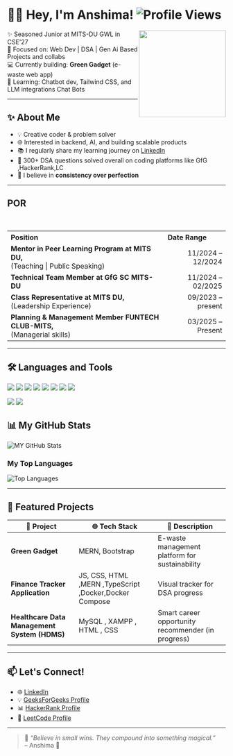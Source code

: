 # 👩‍💻 Hey, I'm Anshima!                            ![Profile Views](https://komarev.com/ghpvc/?username=StackOverflowed18&label=Profile%20Views&color=ff69b4&style=flat-square)


<img src="https://media.giphy.com/media/v1.Y2lkPTc5MGI3NjExd3lvODhrdTRxbGQzNGo2cXE5dGYwamFpZXlrcWJ3Y3o4Z2MwYTRreCZlcD12MV9zdGlja2Vyc19zZWFyY2gmY3Q9cw/WFZvB7VIXBgiz3oDXE/giphy.gif" width="200px" align="right"/>

✨ Seasoned Junior at MITS-DU GWL in CSE'27</br>
🎯 Focused on: Web Dev | DSA | Gen Ai  Based Projects and collabs</br>
💻 Currently building: **Green Gadget** (e-waste web app)  </br>
🧠 Learning: Chatbot dev, Tailwind CSS, and LLM integrations Chat Bots </br>

---


## ✨ About Me

- 💡 Creative coder & problem solver  
- 🌐 Interested in backend, AI, and building scalable products  
- 📚 I regularly share my learning journey on [LinkedIn](https://www.linkedin.com/in/a-s-k/)  
- 🧩 300+ DSA questions solved overall on coding platforms like GfG ,HackerRank,LC  
- 🧠 I believe in **consistency over perfection**

---
<section>
  <h2><b>POR</b></h2>

  <table border="0" width="100%">
    <tr>
      <th align="left">Position</th>
      <th align="left">Date Range</th>
    </tr>
    <br>
    <tr>
      <td><b>Mentor in Peer Learning Program at MITS DU,</b><br>(Teaching | Public Speaking)</td>
      <td align="right">11/2024 – 12/2024</td>
    </tr>
    <tr>
      <td><b>Technical Team Member at GfG SC MITS-DU</b></td>
      <td align="right">11/2024 – 02/2025</td>
    </tr>
    <tr>
      <td><b>Class Representative at MITS DU,</b> (Leadership Experience)</td>
      <td align="right">09/2023 – present</td>
    </tr>
    <tr>
      <td><b>Planning & Management Member FUNTECH CLUB-MITS,</b><br>(Managerial skills)</td>
      <td align="right">03/2025 – Present</td>
    </tr>
  </table>
</section>
<hr>

## 🛠️ Languages and Tools

<p align="left">
  <img src="https://img.shields.io/badge/HTML-E34F26?style=flat&logo=html5&logoColor=white"/>
  <img src="https://img.shields.io/badge/CSS-1572B6?style=flat&logo=css3&logoColor=white"/>
  <img src="https://img.shields.io/badge/JavaScript-F7DF1E?style=flat&logo=javascript&logoColor=black"/>
  <img src="https://img.shields.io/badge/Node.js-339933?style=flat&logo=nodedotjs&logoColor=white"/>
  <img src="https://img.shields.io/badge/Express.js-000000?style=flat&logo=express&logoColor=white"/>
  <img src="https://img.shields.io/badge/React-20232A?style=flat&logo=react&logoColor=61DAFB"/>
  <img src="https://img.shields.io/badge/MongoDB-47A248?style=flat&logo=mongodb&logoColor=white"/>
  <img src="https://img.shields.io/badge/Tailwind_CSS-38B2AC?style=flat&logo=tailwind-css&logoColor=white"/>
</p>
<p>
  <img src="https://img.shields.io/badge/C%2B%2B-00599C?style=flat&logo=c%2B%2B&logoColor=white"/>
  <img src="https://img.shields.io/badge/Python-3776AB?style=flat&logo=python&logoColor=white"/>
  

</p>
</hr>

## 📊 My GitHub Stats
![MY GitHub Stats](https://camo.githubusercontent.com/a55c9cf6fd035af8745caa3375c85b7cc19504cca6eaeb2f1709188c1cacae80/68747470733a2f2f6769746875622d726561646d652d73746174732e76657263656c2e6170702f6170693f757365726e616d653d537461636b4f766572666c6f77656431382673686f775f69636f6e733d74727565267468656d653d7261646963616c26696e636c7564655f616c6c5f636f6d6d6974733d7472756526636f756e745f707269766174653d74727565)
### My Top Languages

![Top Languages](https://github-readme-stats.vercel.app/api/top-langs/?username=StackOverflowed18&layout=compact&theme=radical&hide_progress=true)


---

## 📌 Featured Projects

| 💼 Project | 🌐 Tech Stack | 🌱 Description |
|-----------|----------------|----------------|
| **Green Gadget** | MERN, Bootstrap | E-waste management platform for sustainability |
| **Finance Tracker Application** |JS, CSS, HTML ,MERN ,TypeScript ,Docker,Docker Compose | Visual tracker for DSA progress | 
| **Healthcare Data Management System (HDMS)** | MySQL , XAMPP , HTML , CSS | Smart career opportunity recommender (in progress) |
---

## 📫 Let's Connect!

   - 🌐 [LinkedIn](https://www.linkedin.com/in/a-s-k/)
   - 💡 [GeeksForGeeks Profile](https://www.geeksforgeeks.org/user/anshimass3co/)
   - 📊 [HackerRank Profile](https://www.hackerrank.com/profile/anshimasinghask)
   - 🧠 [LeetCode Profile](https://leetcode.com/u/23cs10an18/)

---

> 🌸 *“Believe in small wins. They compound into something magical.”*  
> – Anshima 💫

